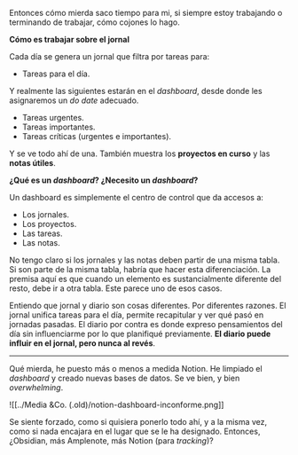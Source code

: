 Entonces cómo mierda saco tiempo para mi, si siempre estoy trabajando o terminando de trabajar, cómo cojones lo hago.

**Cómo es trabajar sobre el jornal**

Cada día se genera un jornal que filtra por tareas para:

- Tareas para el día.

Y realmente las siguientes estarán en el _dashboard_, desde donde les asignaremos un _do date_ adecuado.

- Tareas urgentes.
- Tareas importantes.
- Tareas críticas (urgentes e importantes).

Y se ve todo ahí de una. También muestra los **proyectos en curso** y las **notas útiles**.

**¿Qué es un _dashboard_? ¿Necesito un _dashboard_?**

Un dashboard es simplemente el centro de control que da accesos a:

- Los jornales.
- Los proyectos.
- Las tareas.
- Las notas.

No tengo claro si los jornales y las notas deben partir de una misma tabla. Si son parte de la misma tabla, habría que hacer esta diferenciación. La premisa aquí es que cuando un elemento es sustancialmente diferente del resto, debe ir a otra tabla. Este parece uno de esos casos.

Entiendo que jornal y diario son cosas diferentes. Por diferentes razones. El jornal unifica tareas para el día, permite recapitular y ver qué pasó en jornadas pasadas. El diario por contra es donde expreso pensamientos del día sin influenciarme por lo que planifiqué previamente. **El diario puede influir en el jornal, pero nunca al revés**.

---

Qué mierda, he puesto más o menos a medida Notion. He limpiado el _dashboard_ y creado nuevas bases de datos. Se ve bien, y bien _overwhelming_.

![[../Media &Co. (.old)/notion-dashboard-inconforme.png]]

Se siente forzado, como si quisiera ponerlo todo ahí, y a la misma vez, como si nada encajara en el lugar que se le ha designado. Entonces, ¿Obsidian, más Amplenote, más Notion (para _tracking_)?